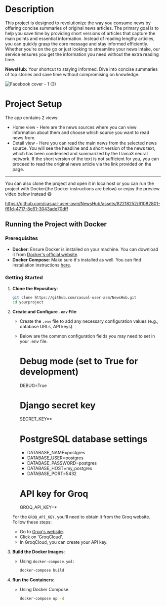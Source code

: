 # Description

This project is designed to revolutionize the way you consume news by offering concise summaries of original news articles. The primary goal is to help you save time by providing short versions of articles that capture the main points and essential information. Instead of reading lengthy articles, you can quickly grasp the core message and stay informed efficiently. Whether you're on the go or just looking to streamline your news intake, our service ensures you get the information you need without the extra reading time.

**NewsHub:** Your shortcut to staying informed. Dive into concise summaries of top stories and save time without compromising on knowledge.

![Facebook cover - 1 (3)](https://github.com/casual-user-asm/NewsHub/assets/82218252/5c7431a2-b203-4070-a11c-b05baf6585d4)


# Project Setup

The app contains 2 views:

- Home view - Here are the news sources where you can view information about them and choose which source you want to read news from.
- Detail view - Here you can read the main news from the selected news source. You will see the headline and a short version of the news text, which has been condensed and summarized by the Llama3 neural network. If the short version of the text is not sufficient for you, you can proceed to read the original news article via the link provided on the page.

---

You can also clone the project and open it in localhost or you can run the project with Docker(the Docker instructions are below) or enjoy the preview video below instead :smile:


https://github.com/casual-user-asm/NewsHub/assets/82218252/61082801-f61d-4717-8c61-3043ade70dff



## Running the Project with Docker

### Prerequisites
- **Docker**: Ensure Docker is installed on your machine. You can download it from [Docker's official website](https://www.docker.com/get-started).
- **Docker Compose**: Make sure it's installed as well. You can find installation instructions [here](https://docs.docker.com/compose/install/).

### Getting Started

1. **Clone the Repository**:
    ```sh
    git clone https://github.com/casual-user-asm/NewsHub.git
    cd yourproject
    ```

2. **Create and Configure `.env` File**:
    - Create the `.env` file to add any necessary configuration values (e.g., database URLs, API keys).
    - Below are the common configuration fields you may need to set in your .env file.
      # Debug mode (set to True for development)
        DEBUG=True
        
      # Django secret key
        SECRET_KEY=*
        
      # PostgreSQL database settings
        - DATABASE_NAME=postgres
        - DATABASE_USER=postgres
        - DATABASE_PASSWORD=postgres
        - DATABASE_HOST=my_postgres
        - DATABASE_PORT=5432
        
      # API key for Groq
       GROQ_API_KEY=*
       
     For the `GROQ_API_KEY`, you'll need to obtain it from the Groq website. Follow these steps:
     - Go to [Groq's website](https://groq.com/).
     - Click on 'GroqCloud'.
     - In GroqCloud, you can create your API key.

3. **Build the Docker Images**:
    - Using `docker-compose.yml`:
        ```sh
        docker-compose build
        ```

4. **Run the Containers**:
    - Using Docker Compose:
        ```sh
        docker-compose up -d
        ```

